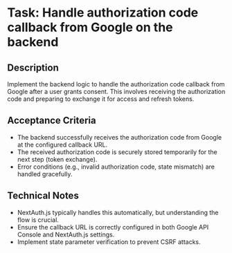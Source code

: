 # Task: Handle authorization code callback from Google on the backend

## Description
Implement the backend logic to handle the authorization code callback from Google after a user grants consent. This involves receiving the authorization code and preparing to exchange it for access and refresh tokens.

## Acceptance Criteria
*   The backend successfully receives the authorization code from Google at the configured callback URL.
*   The received authorization code is securely stored temporarily for the next step (token exchange).
*   Error conditions (e.g., invalid authorization code, state mismatch) are handled gracefully.

## Technical Notes
*   NextAuth.js typically handles this automatically, but understanding the flow is crucial.
*   Ensure the callback URL is correctly configured in both Google API Console and NextAuth.js settings.
*   Implement state parameter verification to prevent CSRF attacks.
